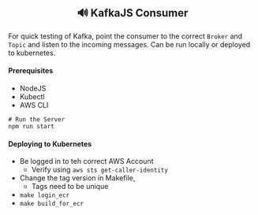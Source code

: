 <h2 align="center">
    🔊 KafkaJS Consumer
</h2>

For quick testing of Kafka, point the consumer to the correct `Broker` and `Topic` and listen to the incoming messages. Can be run locally or deployed to kubernetes.

#### Prerequisites

- NodeJS
- Kubectl
- AWS CLI

```shell
# Run the Server
npm run start
```

#### Deploying to Kubernetes

- Be logged in to teh correct AWS Account
    - Verify using `aws sts get-caller-identity`
- Change the tag version in Makefile,
    - Tags need to be unique
- `make login_ecr`
- `make build_for_ecr`
